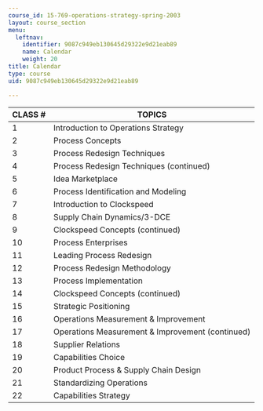 ```yaml
---
course_id: 15-769-operations-strategy-spring-2003
layout: course_section
menu:
  leftnav:
    identifier: 9087c949eb130645d29322e9d21eab89
    name: Calendar
    weight: 20
title: Calendar
type: course
uid: 9087c949eb130645d29322e9d21eab89

---
```


| CLASS # | TOPICS |
| --- | --- |
| 1 | Introduction to Operations Strategy |
| 2 | Process Concepts |
| 3 | Process Redesign Techniques |
| 4 | Process Redesign Techniques (continued) |
| 5 | Idea Marketplace |
| 6 | Process Identification and Modeling |
| 7 | Introduction to Clockspeed |
| 8 | Supply Chain Dynamics/3-DCE |
| 9 | Clockspeed Concepts (continued) |
| 10 | Process Enterprises |
| 11 | Leading Process Redesign |
| 12 | Process Redesign Methodology |
| 13 | Process Implementation |
| 14 | Clockspeed Concepts (continued) |
| 15 | Strategic Positioning |
| 16 | Operations Measurement & Improvement |
| 17 | Operations Measurement & Improvement (continued) |
| 18 | Supplier Relations |
| 19 | Capabilities Choice |
| 20 | Product Process & Supply Chain Design |
| 21 | Standardizing Operations |
| 22 | Capabilities Strategy